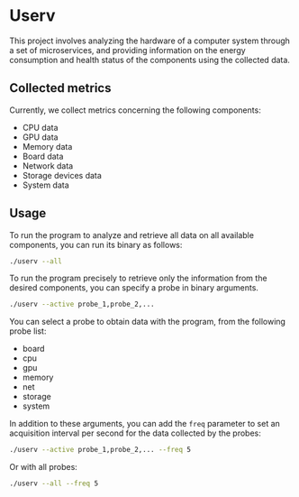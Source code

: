 # Userv

This project involves analyzing the hardware of a computer system through a set
of microservices, and providing information on the energy consumption and
health status of the components using the collected data.

## Collected metrics

Currently, we collect metrics concerning the following components:

* CPU data
* GPU data
* Memory data
* Board data
* Network data
* Storage devices data
* System data

## Usage

To run the program to analyze and retrieve all data on all available components,
you can run its binary as follows:

```bash
./userv --all
```

To run the program precisely to retrieve only the information from the desired
components, you can specify a probe in binary arguments.

```bash
./userv --active probe_1,probe_2,...
```

You can select a probe to obtain data with the program, from the following
probe list:

* board
* cpu
* gpu
* memory
* net
* storage
* system

In addition to these arguments, you can add the `freq` parameter to set an
acquisition interval per second for the data collected by the probes:

```bash
./userv --active probe_1,probe_2,... --freq 5
```

Or with all probes:

```bash
./userv --all --freq 5
```
